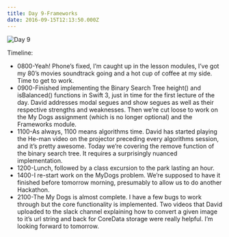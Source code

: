```yaml
---
title: Day 9-Frameworks
date: 2016-09-15T12:13:50.000Z
---
```

![Day 9](/img/blog/day9.jpg)

Timeline:
* 0800-Yeah!  Phone’s fixed, I’m caught up in the lesson modules, I’ve got my 80’s movies soundtrack going and a hot cup of coffee at my side.  Time to get to work.
* 0900-Finished implementing the Binary Search Tree height() and isBalanced() functions in Swift 3, just in time for the first lecture of the day.  David addresses modal segues and show segues as well as their respective strengths and weaknesses.  Then we’re cut loose to work on the My Dogs assignment (which is no longer optional) and the Frameworks module. 
* 1100-As always, 1100 means algorithms time.  David has started playing the He-man video on the projector preceding every algorithms session, and it’s pretty awesome.  Today we’re covering the remove function of the binary search tree. It requires a surprisingly nuanced implementation.
* 1200-Lunch, followed by a class excursion to the park lasting an hour.
* 1400-I re-start work on the MyDogs problem.  We’re supposed to have it finished before tomorrow morning, presumably to allow us to do another Hackathon.
* 2100-The My Dogs is almost complete.  I have a few bugs to work through but the core functionality is implemented.  Two videos that David uploaded to the slack channel explaining how to convert a given image to it’s url string and back for CoreData storage were really helpful.  I’m looking forward to tomorrow.
